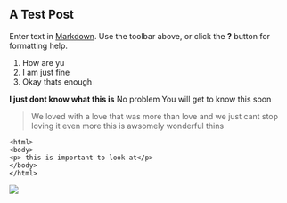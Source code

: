 ## A Test Post

Enter text in [Markdown](http://daringfireball.net/projects/markdown/). Use the toolbar above, or click the **?** button for formatting help.

1. How are yu 
2. I am just fine
3. Okay thats enough 

**I just dont know what this is**
No problem You will get to know this soon


> We loved with a love that was more than love
and we just cant stop loving it even more this is 
awsomely wonderful thins


	<html> 
    <body>
    <p> this is important to look at</p>
    </body>
    </html>

![](//6a016764d242da970b0192acbb870d970d-800wi.jpg)


